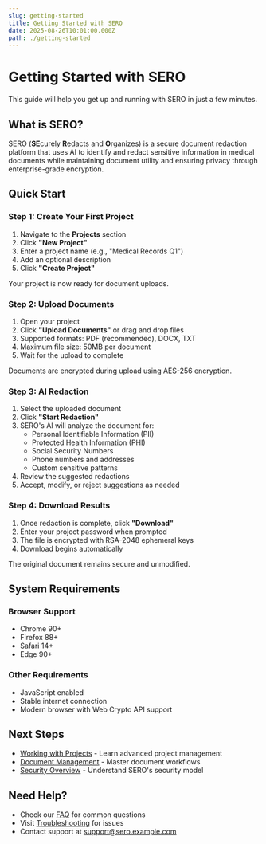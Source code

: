 ```yaml
---
slug: getting-started
title: Getting Started with SERO
date: 2025-08-26T10:01:00.000Z
path: ./getting-started
---
```


# Getting Started with SERO

This guide will help you get up and running with SERO in just a few minutes.

## What is SERO?

SERO (**SE**curely **R**edacts and **O**rganizes) is a secure document redaction platform that uses AI to identify and redact sensitive information in medical documents while maintaining document utility and ensuring privacy through enterprise-grade encryption.

## Quick Start

### Step 1: Create Your First Project

1. Navigate to the **Projects** section
2. Click **"New Project"**
3. Enter a project name (e.g., "Medical Records Q1")
4. Add an optional description
5. Click **"Create Project"**

Your project is now ready for document uploads.

### Step 2: Upload Documents

1. Open your project
2. Click **"Upload Documents"** or drag and drop files
3. Supported formats: PDF (recommended), DOCX, TXT
4. Maximum file size: 50MB per document
5. Wait for the upload to complete

Documents are encrypted during upload using AES-256 encryption.

### Step 3: AI Redaction

1. Select the uploaded document
2. Click **"Start Redaction"**
3. SERO's AI will analyze the document for:
   - Personal Identifiable Information (PII)
   - Protected Health Information (PHI)
   - Social Security Numbers
   - Phone numbers and addresses
   - Custom sensitive patterns
4. Review the suggested redactions
5. Accept, modify, or reject suggestions as needed

### Step 4: Download Results

1. Once redaction is complete, click **"Download"**
2. Enter your project password when prompted
3. The file is encrypted with RSA-2048 ephemeral keys
4. Download begins automatically

The original document remains secure and unmodified.

## System Requirements

### Browser Support
- Chrome 90+
- Firefox 88+
- Safari 14+
- Edge 90+

### Other Requirements
- JavaScript enabled
- Stable internet connection
- Modern browser with Web Crypto API support

## Next Steps

- [Working with Projects](./projects.md) - Learn advanced project management
- [Document Management](./documents.md) - Master document workflows
- [Security Overview](./security.md) - Understand SERO's security model

## Need Help?

- Check our [FAQ](./faq.md) for common questions
- Visit [Troubleshooting](./troubleshooting.md) for issues
- Contact support at support@sero.example.com

